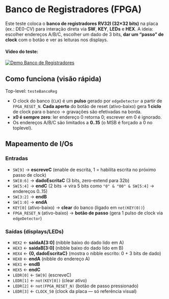 # Banco de Registradores (FPGA)

Este teste coloca o **banco de registradores RV32I (32×32 bits)** na placa (ex.: DE0-CV) para interação direta via **SW**, **KEY**, **LEDs** e **HEX**.
A ideia: escolher endereços A/B/C, escolher um dado de 3 bits, **dar um “passo” de clock** com o botão e ver as leituras nos displays.

#### Vídeo do teste:

[![Demo Banco de Registradores](https://img.youtube.com/vi/6z75OKjMnCE/0.jpg)](https://youtu.be/6z75OKjMnCE?si=i_e1n5RB_PhHB0rD)

## Como funciona (visão rápida)

Top-level: `testeBancoReg`

* O clock do banco (`CLK`) é um **pulso** gerado por `edgeDetector` a partir de `FPGA_RESET_N`. **Cada aperto** do botão de reset (ativo-baixo) gera **1 ciclo** de clock para o banco → gravações são efetivadas na borda.
* **x0 é sempre zero**: ler endereço 0 retorna 0; escrever em 0 é ignorado.
* Os endereços A/B/C são limitados a **0..15** (o MSB é forçado a 0 no toplevel).

## Mapeamento de I/Os

### Entradas

* `SW[9]` → **escreveC** (enable de escrita, 1 = habilita escrita no próximo passo de clock)
* `SW[8:6]` → **dadoEscritaC** (3 bits, zero-extend para 32b)
* `SW[5:4]` → **endC** (2 bits → vira 5 bits como `"0" & "00" & SW[5:4]` → endereços 0..15)
* `SW[3:2]` → **endB**
* `SW[1:0]` → **endA**
* `KEY[0]` (ativo-baixo) → **clear** do banco (ligado em `not(KEY(0))`)
* `FPGA_RESET_N` (ativo-baixo) → **botão de passo** (gera 1 pulso de clock via `edgeDetector`)

### Saídas (displays/LEDs)

* `HEX2` ← **saidaA\[3:0]** (nibble baixo do dado lido em A)
* `HEX3` ← **saidaB\[3:0]** (nibble baixo do dado lido em B)
* `HEX4` ← **{0, dadoEscritaC}** (mostra o nibble escrito: 0 + 3 bits de dado)
* `HEX0` ← **endA** (nibble do endereço A)
* `HEX1` ← **endB**
* `HEX5` ← **endC**
* `LEDR[0]` ← `SW[9]` (escreveC)
* `LEDR[1]` ← `not(KEY[0])` (clear ativo)
* `LEDR[2]` ← `not(FPGA_RESET_N)` (botão de passo pressionado)
* `LEDR[3]` ← `CLOCK_50` (clock da placa — só referência visual)



